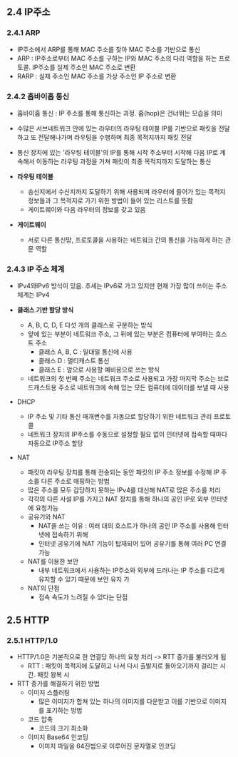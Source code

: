 ## 2.4 IP주소


### 2.4.1 ARP

* IP주소에서 ARP를 통해 MAC 주소를 찾아 MAC 주소를 기반으로 통신
* ARP : IP주소로부터 MAC 주소를 구하는 IP와 MAC 주소의 다리 역할을 하는 프로토콜. IP주소를 실제 주소인 MAC 주소로 변환
* RARP : 실제 주소인 MAC 주소를 가상 주소인 IP 주소로 변환

### 2.4.2 홉바이홉 통신

* 홉바이홉 통신 : IP 주소를 통해 통신하는 과정. 홉(hop)은 건너뛰는 모습을 의미
* 수많은 서브네트워크 안에 있는 라우터의 라우팅 테이블 IP를 기반으로 패킷을 전달하고 또 전달해나가며 라우팅을 수행하며 최종 목적지까지 패킷 전달
* 통신 장치에 있는 '라우팅 테이블'의 IP를 통해 시작 주소부터 시작해 다음 IP로 계속해서 이동하는 라우팅 과정을 거쳐 패킷이 최종 목적지까지 도달하는 통신

* **라우팅 테이블**
  * 송신지에서 수신지까지 도달하기 위해 사용되며 라우터에 들어가 있는 목적지 정보들과 그 목적지로 가기 위한 방법이 들어 있는 리스트를 뜻함
  * 게이트웨이와 다음 라우터의 정보를 갖고 있음

* **게이트웨이**
  * 서로 다른 통신망, 프로토콜을 사용하는 네트워크 간의 통신을 가능하게 하는 관문 역할

### 2.4.3 IP 주소 체계

* IPv4와IPv6 방식이 있음. 추세는 IPv6로 가고 있지만 현재 가장 많이 쓰이는 주소 체계는 IPv4

* **클래스 기반 할당 방식**
  * A, B, C, D, E 다섯 개의 클래스로 구분하는 방식
  * 앞에 있는 부분이 네트워크 주소, 그 뒤에 있는 부분은 컴퓨터에 부여하는 호스트 주소
    * 클래스 A, B, C : 일대일 통신에 사용
    * 클래스 D : 멀티캐스트 통신
    * 클래스 E : 앞으로 사용할 예비용으로 쓰는 방식
  * 네트워크의 첫 번째 주소는 네트워크 주소로 사용되고 가장 마지막 주소는 브로드캐스트용 주소로 네트워크에 속해 있는 모든 컴퓨터에 데이터를 보낼 때 사용
* DHCP
  * IP 주소 및 기타 통신 매개변수를 자동으로 할당하기 위한 네트워크 관리 프로토콜
  * 네트워크 장치의 IP주소를 수동으로 설정할 필요 없이 인터넷에 접속할 때마다 자동으로 IP주소 할당
* NAT
  * 패킷이 라우팅 장치를 통해 전송되는 동안 패킷의 IP 주소 정보를 수정해 IP 주소를 다른 주소로 매핑하는 방법
  * 많은 주소를 모두 감당하지 못하는 IPv4를 대신해 NAT로 많은 주소를 처리
  * 각각의 다른 사설 IP를 가지고 NAT 장치를 통해 하나의 공인 IP로 외부 인터넷에 요청가능
  * 공유기와 NAT
    * NAT을 쓰는 이유 : 여러 대의 호스트가 하나의 공인 IP 주소를 사용해 인터넷에 접속하기 위해
    * 인터넷 공유기에 NAT 기능이 탑재되어 있어 공유기를 통해 여러 PC 연결 가능
  * NAT를 이용한 보안
    * 내부 네트워크에서 사용하는 IP주소와 외부에 드러나는 IP 주소를 다르게 유지할 수 있기 때문에 보안 유지 가
  * NAT의 단점
    * 접속 속도가 느려질 수 있다는 단점


## 2.5 HTTP


### 2.5.1 HTTP/1.0

* HTTP/1.0은 기본적으로 한 연결당 하나의 요청 처리 -> RTT 증가를 불러오게 됨
  * RTT : 패킷이 목적지에 도달하고 나서 다시 출발지로 돌아오기까지 걸리는 시간. 패킷 왕복 시
* RTT 증가를 해결하기 위한 방법
  * 이미지 스플러팅
    * 많은 이미지가 합쳐 있는 하나의 이미지를 다운받고 이를 기반으로 이미지를 표기하는 방법
  * 코드 압축
    * 코드의 크기 최소화
  * 이미지 Base64 인코딩
    * 이미지 파일을 64진법으로 이루어진 문자열로 인코딩

